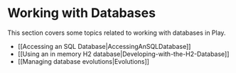 <!--- Copyright (C) Lightbend Inc. <https://www.lightbend.com> -->
# Working with Databases

This section covers some topics related to working with databases in Play.

- [[Accessing an SQL Database|AccessingAnSQLDatabase]]
- [[Using an in memory H2 database|Developing-with-the-H2-Database]]
- [[Managing database evolutions|Evolutions]]
